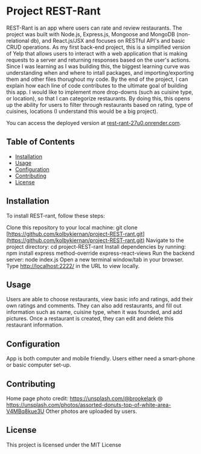 # Project REST-Rant

REST-Rant is an app where users can rate and review restaurants. The project was built with Node.js, Express.js, Mongoose and MongoDB (non-relational db), and React.js/JSX and focuses on RESTful API's and basic CRUD operations. As my first back-end project, this is a simplified version of Yelp that allows users to interact with a web application that is making requests to a server and returning responses based on the user's actions. Since I was learning as I was building this, the biggest learning curve was understanding when and where to intall packages, and importing/exporting them and other files thorughout my code. By the end of the project, I can explain how each line of code contributes to the ultimate goal of building this app.  I would like to implement more drop-downs (such as cuisine type, or location), so that I can categorize restaurants. By doing this, this opens up the ability for users to filter through restaurants based on rating, type of cuisines, locations (I understand this would be a big project). 

You can access the deployed version at [rest-rant-27u0.onrender.com](https://rest-rant-27u0.onrender.com/). 

## Table of Contents

- [Installation](#installation)
- [Usage](#usage)
- [Configuration](#configuration)
- [Contributing](#contributing)
- [License](#license)


## Installation

To install REST-rant, follow these steps:

Clone this repository to your local machine: git clone [https://github.com/kolbykiernan/project-REST-rant.git](https://github.com/kolbykiernan/project-REST-rant.git)
Navigate to the project directory: cd project-REST-rant
Install dependencies by running: npm install express method-override express-react-views
Run the backend server: node index.js
Open a new terminal window/tab in your browser.
Type [http://localhost:2222/](http://localhost:2222/) in the URL to view locally.

## Usage
Users are able to choose restaurants, view basic info and ratings, add their own ratings and comments. They can also add restaurants, and fill out information such as name, cuisine type, when it was founded, and add pictures. Once a restaurant is created, they can edit and delete this restaurant information.

## Configuration
App is both computer and mobile friendly. Users either need a smart-phone or basic computer set-up.

## Contributing
Home page photo credit: https://unsplash.com/@brookelark @ https://unsplash.com/photos/assorted-donuts-top-of-white-area-V4MBq8kue3U
Other photos are uploaded by users.

## License
This project is licensed under the MIT License

